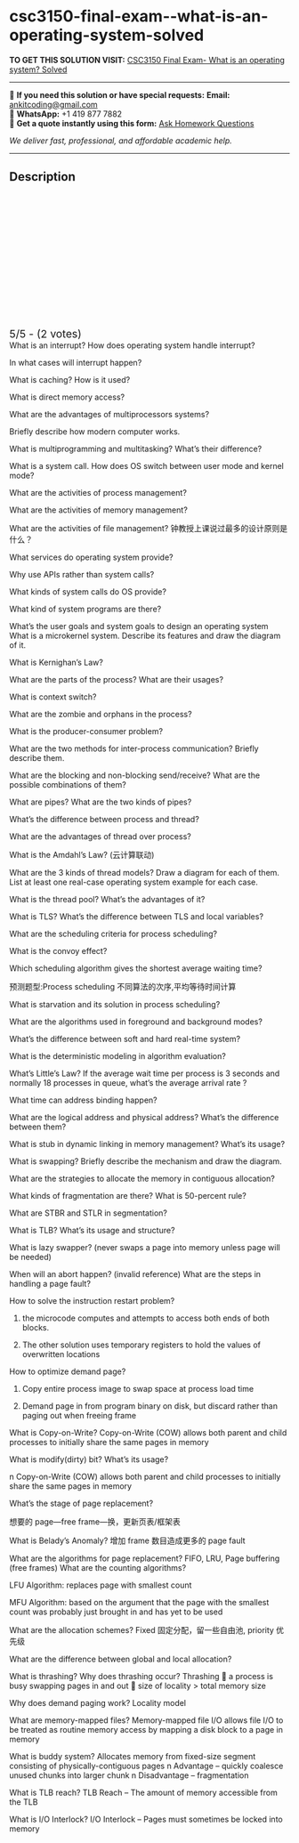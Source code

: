 # csc3150-final-exam--what-is-an-operating-system-solved
**TO GET THIS SOLUTION VISIT:** [CSC3150 Final Exam- What is an operating system? Solved](https://www.ankitcodinghub.com/product/csc3150-what-is-an-operating-system-solved/)


---

📩 **If you need this solution or have special requests:** **Email:** ankitcoding@gmail.com  
📱 **WhatsApp:** +1 419 877 7882  
📄 **Get a quote instantly using this form:** [Ask Homework Questions](https://www.ankitcodinghub.com/services/ask-homework-questions/)

*We deliver fast, professional, and affordable academic help.*

---

<h2>Description</h2>



<div class="kk-star-ratings kksr-auto kksr-align-center kksr-valign-top" data-payload="{&quot;align&quot;:&quot;center&quot;,&quot;id&quot;:&quot;117540&quot;,&quot;slug&quot;:&quot;default&quot;,&quot;valign&quot;:&quot;top&quot;,&quot;ignore&quot;:&quot;&quot;,&quot;reference&quot;:&quot;auto&quot;,&quot;class&quot;:&quot;&quot;,&quot;count&quot;:&quot;2&quot;,&quot;legendonly&quot;:&quot;&quot;,&quot;readonly&quot;:&quot;&quot;,&quot;score&quot;:&quot;5&quot;,&quot;starsonly&quot;:&quot;&quot;,&quot;best&quot;:&quot;5&quot;,&quot;gap&quot;:&quot;4&quot;,&quot;greet&quot;:&quot;Rate this product&quot;,&quot;legend&quot;:&quot;5\/5 - (2 votes)&quot;,&quot;size&quot;:&quot;24&quot;,&quot;title&quot;:&quot;CSC3150 Final Exam- What is an operating system? Solved&quot;,&quot;width&quot;:&quot;138&quot;,&quot;_legend&quot;:&quot;{score}\/{best} - ({count} {votes})&quot;,&quot;font_factor&quot;:&quot;1.25&quot;}">

<div class="kksr-stars">

<div class="kksr-stars-inactive">
            <div class="kksr-star" data-star="1" style="padding-right: 4px">


<div class="kksr-icon" style="width: 24px; height: 24px;"></div>
        </div>
            <div class="kksr-star" data-star="2" style="padding-right: 4px">


<div class="kksr-icon" style="width: 24px; height: 24px;"></div>
        </div>
            <div class="kksr-star" data-star="3" style="padding-right: 4px">


<div class="kksr-icon" style="width: 24px; height: 24px;"></div>
        </div>
            <div class="kksr-star" data-star="4" style="padding-right: 4px">


<div class="kksr-icon" style="width: 24px; height: 24px;"></div>
        </div>
            <div class="kksr-star" data-star="5" style="padding-right: 4px">


<div class="kksr-icon" style="width: 24px; height: 24px;"></div>
        </div>
    </div>

<div class="kksr-stars-active" style="width: 138px;">
            <div class="kksr-star" style="padding-right: 4px">


<div class="kksr-icon" style="width: 24px; height: 24px;"></div>
        </div>
            <div class="kksr-star" style="padding-right: 4px">


<div class="kksr-icon" style="width: 24px; height: 24px;"></div>
        </div>
            <div class="kksr-star" style="padding-right: 4px">


<div class="kksr-icon" style="width: 24px; height: 24px;"></div>
        </div>
            <div class="kksr-star" style="padding-right: 4px">


<div class="kksr-icon" style="width: 24px; height: 24px;"></div>
        </div>
            <div class="kksr-star" style="padding-right: 4px">


<div class="kksr-icon" style="width: 24px; height: 24px;"></div>
        </div>
    </div>
</div>


<div class="kksr-legend" style="font-size: 19.2px;">
            5/5 - (2 votes)    </div>
    </div>
What is an interrupt? How does operating system handle interrupt?

In what cases will interrupt happen?

What is caching? How is it used?

What is direct memory access?

What are the advantages of multiprocessors systems?

Briefly describe how modern computer works.

What is multiprogramming and multitasking? What’s their difference?

What is a system call. How does OS switch between user mode and kernel mode?

What are the activities of process management?

What are the activities of memory management?

What are the activities of file management? 钟教授上课说过最多的设计原则是什么？

What services do operating system provide?

Why use APIs rather than system calls?

What kinds of system calls do OS provide?

What kind of system programs are there?

What’s the user goals and system goals to design an operating system What is a microkernel system. Describe its features and draw the diagram of it.

What is Kernighan’s Law?

What are the parts of the process? What are their usages?

What is context switch?

What are the zombie and orphans in the process?

What is the producer-consumer problem?

What are the two methods for inter-process communication? Briefly describe them.

What are the blocking and non-blocking send/receive? What are the possible combinations of them?

What are pipes? What are the two kinds of pipes?

What’s the difference between process and thread?

What are the advantages of thread over process?

What is the Amdahl’s Law? (云计算联动)

What are the 3 kinds of thread models? Draw a diagram for each of them. List at least one real-case operating system example for each case.

What is the thread pool? What’s the advantages of it?

What is TLS? What’s the difference between TLS and local variables?

What are the scheduling criteria for process scheduling?

What is the convoy effect?

Which scheduling algorithm gives the shortest average waiting time?

预测题型:Process scheduling 不同算法的次序,平均等待时间计算

What is starvation and its solution in process scheduling?

What are the algorithms used in foreground and background modes?

What’s the difference between soft and hard real-time system?

What is the deterministic modeling in algorithm evaluation?

What’s Little’s Law? If the average wait time per process is 3 seconds and normally 18 processes in queue, what’s the average arrival rate ?

What time can address binding happen?

What are the logical address and physical address? What’s the difference between them?

What is stub in dynamic linking in memory management? What’s its usage?

What is swapping? Briefly describe the mechanism and draw the diagram.

What are the strategies to allocate the memory in contiguous allocation?

What kinds of fragmentation are there? What is 50-percent rule?

What are STBR and STLR in segmentation?

What is TLB? What’s its usage and structure?

What is lazy swapper? (never swaps a page into memory unless page will be needed)

When will an abort happen? (invalid reference) What are the steps in handling a page fault?

How to solve the instruction restart problem?

1. the microcode computes and attempts to access both ends of both blocks.

2. The other solution uses temporary registers to hold the values of overwritten locations

How to optimize demand page?

1. Copy entire process image to swap space at process load time

2. Demand page in from program binary on disk, but discard rather than paging out when freeing frame

What is Copy-on-Write? Copy-on-Write (COW) allows both parent and child processes to initially share the same pages in memory

What is modify(dirty) bit? What’s its usage?

n Copy-on-Write (COW) allows both parent and child processes to initially share the same pages in memory

What’s the stage of page replacement?

想要的 page—free frame—换，更新页表/框架表

What is Belady’s Anomaly? 增加 frame 数目造成更多的 page fault

What are the algorithms for page replacement? FIFO, LRU, Page buffering (free frames) What are the counting algorithms?

LFU Algorithm: replaces page with smallest count

MFU Algorithm: based on the argument that the page with the smallest count was probably just brought in and has yet to be used

What are the allocation schemes? Fixed 固定分配，留一些自由池, priority 优先级

What are the difference between global and local allocation?

What is thrashing? Why does thrashing occur? Thrashing  a process is busy swapping pages in and out  size of locality &gt; total memory size

Why does demand paging work? Locality model

What are memory-mapped files? Memory-mapped file I/O allows file I/O to be treated as routine memory access by mapping a disk block to a page in memory

What is buddy system? Allocates memory from fixed-size segment consisting of physically-contiguous pages n Advantage – quickly coalesce unused chunks into larger chunk n Disadvantage – fragmentation

What is TLB reach? TLB Reach – The amount of memory accessible from the TLB

What is I/O Interlock? I/O Interlock – Pages must sometimes be locked into memory
